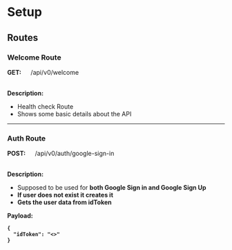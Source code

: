 # Setup

## Routes

### Welcome Route
**GET:** &emsp; /api/v0/welcome

&nbsp;\
__Description:__
    
- Health check Route
- Shows some basic details about the API

---

### Auth Route
**POST:** &emsp; /api/v0/auth/google-sign-in

&nbsp;\
__Description:__
- Supposed to be used for <b> both Google Sign in and Google Sign Up 
- If user does not exist it creates it
- Gets the user data from idToken

__Payload:__
```
{
  "idToken": "<>"
}
```

